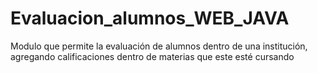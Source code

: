 # Evaluacion_alumnos_WEB_JAVA
 Modulo que permite la evaluación de alumnos dentro de una institución, agregando calificaciones dentro de materias que este esté cursando
